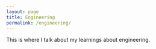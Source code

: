 ```yaml
---
layout: page
title: Engineering
permalink: /engineering/
---
```


This is where I talk about my learnings about engineering.
